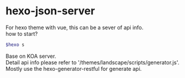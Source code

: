 # hexo-json-server
For hexo theme with vue, this can be a sever of api info.<br />
how to start?
```bash
$hexo s
```
Base on KOA server.<br />
Detail api info please refer to '/themes/landscape/scripts/generator.js'.<br />
Mostly use the hexo-generator-restful for generate api.
